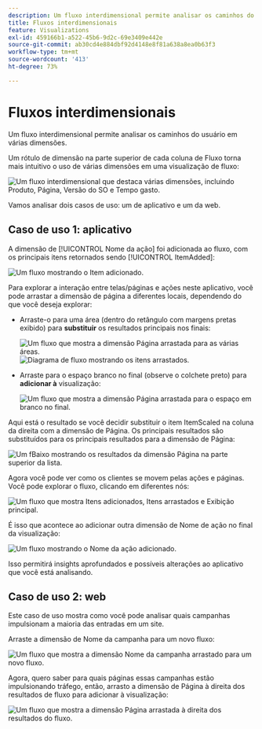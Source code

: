```yaml
---
description: Um fluxo interdimensional permite analisar os caminhos do usuário em várias dimensões.
title: Fluxos interdimensionais
feature: Visualizations
exl-id: 459166b1-a522-45b6-9d2c-69e3409e442e
source-git-commit: ab30cd4e884dbf92d4148e8f81a638a8ea0b63f3
workflow-type: tm+mt
source-wordcount: '413'
ht-degree: 73%

---
```


# Fluxos interdimensionais

Um fluxo interdimensional permite analisar os caminhos do usuário em várias dimensões.

Um rótulo de dimensão na parte superior de cada coluna de Fluxo torna mais intuitivo o uso de várias dimensões em uma visualização de fluxo:

![Um fluxo interdimensional que destaca várias dimensões, incluindo Produto, Página, Versão do SO e Tempo gasto.](assets/flow.png)

Vamos analisar dois casos de uso: um de aplicativo e um da web.

## Caso de uso 1: aplicativo

A dimensão de [!UICONTROL Nome da ação] foi adicionada ao fluxo, com os principais itens retornados sendo [!UICONTROL ItemAdded]:

![Um fluxo mostrando o Item adicionado.](assets/multi-dimensional-flow.png)

Para explorar a interação entre telas/páginas e ações neste aplicativo, você pode arrastar a dimensão de página a diferentes locais, dependendo do que você deseja explorar:

* Arraste-o para uma área (dentro do retângulo com margens pretas exibido) para **substituir** os resultados principais nos finais:

  ![Um fluxo que mostra a dimensão Página arrastada para as várias áreas.](assets/multi-dimensional-flow2.png) ![Diagrama de fluxo mostrando os itens arrastados.](assets/multi-dimensional-flow3.png)

* Arraste para o espaço branco no final (observe o colchete preto) para **adicionar à** visualização:

  ![Um fluxo que mostra a dimensão Página arrastada para o espaço em branco no final.](assets/multi-dimensional-flow4.png)

Aqui está o resultado se você decidir substituir o item ItemScaled na coluna da direita com a dimensão de Página. Os principais resultados são substituídos para os principais resultados para a dimensão de Página:

![Um fBaixo mostrando os resultados da dimensão Página na parte superior da lista.](assets/multi-dimensional-flow5.png)

Agora você pode ver como os clientes se movem pelas ações e páginas. Você pode explorar o fluxo, clicando em diferentes nós:

![Um fluxo que mostra Itens adicionados, Itens arrastados e Exibição principal.](assets/multi-dimensional-flow6.png)

É isso que acontece ao adicionar outra dimensão de Nome de ação no final da visualização:

![Um fluxo mostrando o Nome da ação adicionado.](assets/multi-dimensional-flow7.png)

Isso permitirá insights aprofundados e possíveis alterações ao aplicativo que você está analisando.

## Caso de uso 2: web

Este caso de uso mostra como você pode analisar quais campanhas impulsionam a maioria das entradas em um site.

Arraste a dimensão de Nome da campanha para um novo fluxo:

![Um fluxo que mostra a dimensão Nome da campanha arrastado para um novo fluxo.](assets/multi-dimensional-flow8.png)

Agora, quero saber para quais páginas essas campanhas estão impulsionando tráfego, então, arrasto a dimensão de Página à direita dos resultados de fluxo para adicionar à visualização:

![Um fluxo que mostra a dimensão Página arrastada à direita dos resultados do fluxo.](assets/multi-dimensional-flow9.png)
